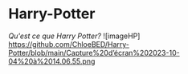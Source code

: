 # Harry-Potter
*Qu'est ce que Harry Potter?* 
![imageHP] https://github.com/ChloeBED/Harry-Potter/blob/main/Capture%20d’écran%202023-10-04%20à%2014.06.55.png
